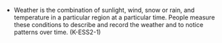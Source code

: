  - Weather is the combination of sunlight, wind, snow or rain, and temperature in a particular region at a particular time. People measure these conditions to describe and record the weather and to notice patterns over time. (K-ESS2-1)